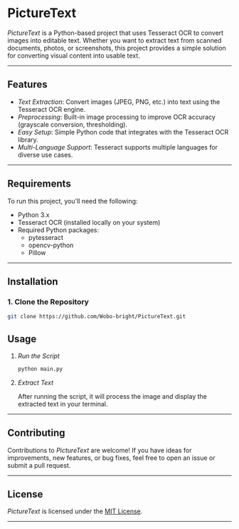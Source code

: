 # PictureText

*PictureText* is a Python-based project that uses Tesseract OCR to convert images into editable text. Whether you want to extract text from scanned documents, photos, or screenshots, this project provides a simple solution for converting visual content into usable text.

---

## Features

- *Text Extraction*: Convert images (JPEG, PNG, etc.) into text using the Tesseract OCR engine.
- *Preprocessing*: Built-in image processing to improve OCR accuracy (grayscale conversion, thresholding).
- *Easy Setup*: Simple Python code that integrates with the Tesseract OCR library.
- *Multi-Language Support*: Tesseract supports multiple languages for diverse use cases.

---

## Requirements

To run this project, you'll need the following:

- Python 3.x
- Tesseract OCR (installed locally on your system)
- Required Python packages:
  - pytesseract
  - opencv-python
  - Pillow

---

## Installation

### 1. Clone the Repository

```bash
git clone https://github.com/Wobo-bright/PictureText.git
```

## Usage

1. *Run the Script*

    ```bash
    python main.py
    ```
    

2. *Extract Text*

    After running the script, it will process the image and display the extracted text in your terminal.

---

## Contributing

Contributions to *PictureText* are welcome! If you have ideas for improvements, new features, or bug fixes, feel free to open an issue or submit a pull request.

---

## License

*PictureText* is licensed under the [MIT License](LICENSE).

---
